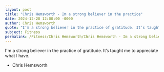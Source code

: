 ```yaml
---
layout: post
title: "Chris Hemsworth - Im a strong believer in the practice"
date: 2024-12-28 12:00:00 -0000
author: Chris Hemsworth
quote: "I'm a strong believer in the practice of gratitude. It’s taught me to appreciate what I have."
subject: Fitness
permalink: /Fitness/Chris Hemsworth/Chris Hemsworth - Im a strong believer in the practice
---
```


I'm a strong believer in the practice of gratitude. It’s taught me to appreciate what I have.

- Chris Hemsworth
